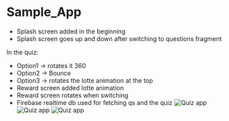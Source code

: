 # Sample_App

* Splash screen added in the beginning
* Splash screen goes up and down after switching to questions fragment

In the quiz: 

* Option1 -> rotates it 360
* Option2 -> Bounce
* Option3 -> rotates the lotte animation at the top
* Reward screen added lotte animation 
* Reward screen rotates when switching
* Firebase realtime db used for fetching qs and the quiz
    <a  target="_blank"><img src="https://ibb.co/ysH5r8n" title="Quiz app" ></a>
      <a  target="_blank"><img src="https://ibb.co/8dV6JGP" title="Quiz app" ></a> 
      <a  target="_blank"><img src="https://ibb.co/BNVr5Ky" title="Quiz app" ></a>
           
  
 

            
